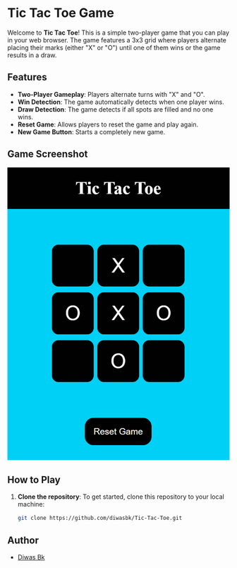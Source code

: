 # Tic Tac Toe Game

Welcome to **Tic Tac Toe**! This is a simple two-player game that you can play in your web browser. The game features a 3x3 grid where players alternate placing their marks (either "X" or "O") until one of them wins or the game results in a draw.

## Features

- **Two-Player Gameplay**: Players alternate turns with "X" and "O".
- **Win Detection**: The game automatically detects when one player wins.
- **Draw Detection**: The game detects if all spots are filled and no one wins.
- **Reset Game**: Allows players to reset the game and play again.
- **New Game Button**: Starts a completely new game.

## Game Screenshot

![Tic Tac Toe Screenshot](game.png)

## How to Play

1. **Clone the repository**:
   To get started, clone this repository to your local machine:
   ```bash
   git clone https://github.com/diwasbk/Tic-Tac-Toe.git

## Author

- [Diwas Bk](https://github.com/diwasbk)